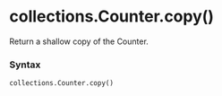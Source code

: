 # collections.Counter.copy()

Return a shallow copy of the Counter.

### Syntax

```python
collections.Counter.copy()
```
